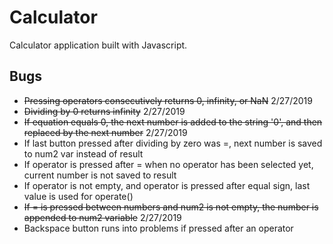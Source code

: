 # Calculator
Calculator application built with Javascript.

## Bugs
- ~~Pressing operators consecutively returns 0, infinity, or NaN~~ 2/27/2019
- ~~Dividing by 0 returns infinity~~ 2/27/2019
- ~~If equation equals 0, the next number is added to the string '0', and then replaced by the next number~~ 2/27/2019
- If last button pressed after dividing by zero was =, next number is saved to num2 var instead of result
- If operator is pressed after = when no operator has been selected yet, current number is not saved to result
- If operator is not empty, and operator is pressed after equal sign, last value is used for operate()
- ~~If = is pressed between numbers and num2 is not empty, the number is appended to num2 variable~~ 2/27/2019
- Backspace button runs into problems if pressed after an operator
